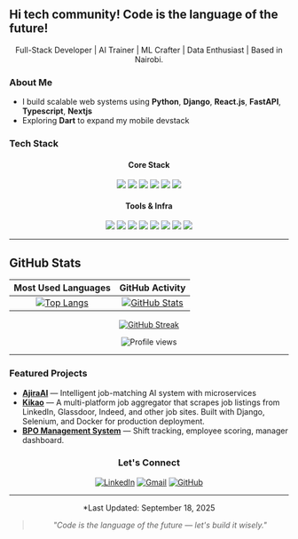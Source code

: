 ## Hi tech community! Code is the language of the future!
<p align="center">
   Full-Stack Developer | AI Trainer | ML Crafter |  Data Enthusiast |  Based in Nairobi.
</p>

### About Me
- I build scalable web systems using **Python**, **Django**, **React.js**,  **FastAPI**,  **Typescript**, **Nextjs**
- Exploring **Dart** to expand my mobile devstack
###  Tech Stack

<div align="center">

####  Core Stack  
<img src="https://img.shields.io/badge/Python-3776AB?style=flat-square&logo=python&logoColor=white" />
<img src="https://img.shields.io/badge/Go-00ADD8?style=flat-square&logo=go&logoColor=white" />
<img src="https://img.shields.io/badge/JavaScript-F7DF1E?style=flat-square&logo=javascript&logoColor=black" />
<img src="https://img.shields.io/badge/TypeScript-3178C6?style=flat-square&logo=typescript&logoColor=white" />
<img src="https://img.shields.io/badge/Next.js-000000?style=flat-square&logo=next.js&logoColor=white" />
<img src="https://img.shields.io/badge/React-61DAFB?style=flat-square&logo=react&logoColor=20232A" />

#### Tools & Infra  
<img src="https://img.shields.io/badge/Django-092E20?style=flat-square&logo=django&logoColor=white" />
<img src="https://img.shields.io/badge/FastAPI-009688?style=flat-square&logo=fastapi&logoColor=white" />
<img src="https://img.shields.io/badge/Node.js-43853D?style=flat-square&logo=node.js&logoColor=white" />
<img src="https://img.shields.io/badge/Flutter-02569B?style=flat-square&logo=flutter&logoColor=white" />
<img src="https://img.shields.io/badge/Firebase-FFCA28?style=flat-square&logo=firebase&logoColor=black" />
<img src="https://img.shields.io/badge/Docker-2496ED?style=flat-square&logo=docker&logoColor=white" />
<img src="https://img.shields.io/badge/Kubernetes-326CE5?style=flat-square&logo=kubernetes&logoColor=white" />
<img src="https://img.shields.io/badge/AWS-232F3E?style=flat-square&logo=amazon-aws&logoColor=white" />

</div>

---

##  GitHub Stats

| Most Used Languages | GitHub Activity |
| :------------------: | :-------------: |
| [![Top Langs](https://github-readme-stats.vercel.app/api/top-langs/?username=damiancodes&layout=compact&langs_count=12&include_all_commits=true&count_private=true)](https://github.com/damiancodes) | [![GitHub Stats](https://github-readme-stats.vercel.app/api?username=damiancodes&show_icons=true&count_private=true&hide_rank=true)](https://github.com/damiancodes) |

<div align="center">

[![GitHub Streak](https://streak-stats.demolab.com?user=damiancodes)](https://git.io/streak-stats)

</div>

<div align="center">
  <img src="https://komarev.com/ghpvc/?username=damiancodes&label=Profile+Views&color=6366f1&style=flat-square" alt="Profile views">
</div>

---

###  Featured Projects
-  [**AjiraAI**](https://github.com/damiancodes/AjiraAI) — Intelligent job-matching AI system with microservices  
-  [**Kikao**](https://github.com/damiancodes/kikao) — A multi-platform job aggregator that scrapes job listings from LinkedIn, Glassdoor, Indeed, and other job sites. Built with Django, Selenium, and Docker for production deployment.  
-  [**BPO Management System**](https://github.com/damiancodes/bpo-system) — Shift tracking, employee scoring, manager dashboard.

<div align="center">

### Let's Connect
[![LinkedIn](https://img.shields.io/badge/LinkedIn-0077B5?style=flat-square&logo=linkedin&logoColor=white)](https://www.linkedin.com/in/damian-wabwire-85b929186/)
[![Gmail](https://img.shields.io/badge/Gmail-D14836?style=flat-square&logo=gmail&logoColor=white)](mailto:damianbwire88@gmail.com)
[![GitHub](https://img.shields.io/badge/GitHub-181717?style=flat-square&logo=github&logoColor=white)](https://github.com/damiancodes)

</div>

---

<div align="center">

*Last Updated: September 18, 2025

> *"Code is the language of the future — let's build it wisely."*

</div>
